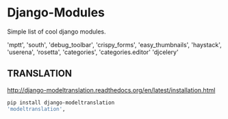 Django-Modules
==============

Simple list of cool django modules.


'mptt',
'south',
'debug_toolbar',
'crispy_forms',
'easy_thumbnails',
'haystack',
'userena',
'rosetta',
'categories',
'categories.editor'
'djcelery'



TRANSLATION
-----------
http://django-modeltranslation.readthedocs.org/en/latest/installation.html

```sh
pip install django-modeltranslation
'modeltranslation',
```


